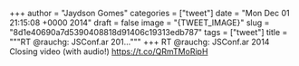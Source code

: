 
+++
author = "Jaydson Gomes"
categories = ["tweet"]
date = "Mon Dec 01 21:15:08 +0000 2014"
draft = false
image = "{TWEET_IMAGE}"
slug = "8d1e40690a7d5390408818d91406c19313edb787"
tags = ["tweet"]
title = """RT @rauchg: JSConf.ar 201..."""
+++
RT @rauchg: JSConf.ar 2014 Closing video (with audio!)
https://t.co/QRmTMoRipH
